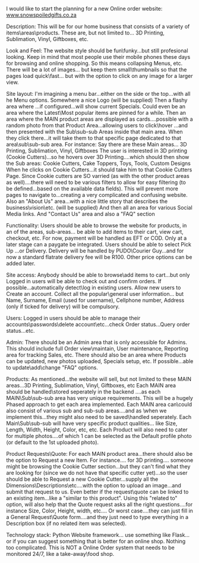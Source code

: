 I would like to start the planning for a new Online order website: www.snowspoiledgifts.co.za

Description:
This will be for our home business that consists of a variety of items\areas\products. These are, but not limited to... 3D Printing, Sublimation, Vinyl, Giftboxes, etc.

Look and Feel:
The website style should be fun\funky...but still profesional looking. 
Keep in mind that most people use their mobile phones these days for browsing and online shopping. So this means collapsing Menus, etc. There will be a lot of images... but keep them small\thumbnails so that the pages load quick\fast... but with the option to click on any image for a larger view.

Site layout:
I'm imagining a menu bar...either on the side or the top...with all he Menu options. Somewhere a nice Logo (will be supplied)
Then a flashy area where ...if configured...will show current Specials. Could even be an area where the Latest\Most popular items are pinned for a while.
Then an area where the MAIN product areas are displayed as cards....possible with a random photo from that Product Area...allowing users to click\hover ...and then presented with the Sub\sub-sub Areas inside that main area. When they click there...it will take them to that specific page dedicated to that area\sub\sub-sub area.
For instance: Say there are these Main areas...
3D Printing, Sublimation, Vinyl, Giftboxes
The user is interested in 3D printing (Cookie Cutters)...so he hovers over 3D Printing....which should then show the Sub areas: Cookie Cutters, Cake Toppers, Toys, Tools, Custom Designs
When he clicks on Cookie Cutters...it should take him to that Cookie Cutters Page. Since Cookie cutters are SO varried (as with the other product areas as well)....there will need to be various filters to allow for easy filtering (to be defined...based on the available data fields). This will prevent more pages to navigate to...creating a very complicated and confusing website.
Also an "About Us" area...with a nice little story that describes the business\vision\etc. (will be supplied)
And then all an area for various Social Media links.
And "Contact Us" area and also a "FAQ" section

Functionality:
Users should be able to browse the website for products, in an of the areas, sub-areas... be able to add items to their cart, view cart, checkout, etc.
For now, payment will be handled as EFT or COD. Only at a later stage can a paygate be integrated.
Users should be able to select Pick Up ...or Delivery. Delivery will be handled by PUDO\Courier Guy...and for now a standard flatrate delivery fee will be R100. Other price options can be added later.

Site access:
Anybody should be able to browse\add items to cart...but only Logged in users will be able to check out and confirm orders. If possible...automatically detect\log in existing users. Allow new users to Create an account.
Collect all the popular\general user information... but Name, Surname, Email (used for username), Cellphone number, Address (only if ticked for delivery) will be compulsory.

Users:
Logged in users should be able to manage their accounts\passwords\delete account\etc...check Order status...Query order status...etc.

Admin:
There should be an Admin area that is only accessible for Admins.
This should include full Order view\maintain, User maintenance, Reporting area for tracking Sales, etc.
There should also be an area where Products can be updated, new photos uploaded, Specials setup, etc.
If possible...able to update\add\change "FAQ" options.

Products:
As mentioned...the website will sell, but not limited to these MAIN areas...3D Printing, Sublimation, Vinyl, Giftboxes, etc
Each MAIN area should be handled\stored seperately in the backend ....as each MAIN\Sub\sub-sub area has very unique requirements. This will be a hugely Phased approach to get each area implemented. Each MAIN area can\could also consist of various sub and sub-sub areas....and as \when we implement this...they might also need to be saved\handled seperately. Each Main\Sub\sub-sub will have very specific product qualities... like Size, Length, Width, Height, Color, etc, etc.
Each Product will also need to cater for multiple photos....of which 1 can be selected as the Default profile photo (or default to the 1st uploaded photo).

Product Requests\Quote:
For each MAIN product area...there should also be the option to Request a new Item. For instance.... for 3D printing.... someone might be browsing the Cookie Cutter section...but they can't find what they are looking for (since we do not have that specific cutter yet)...so the user should be able to Request a new Cookie Cutter...supply all the Dimensions\Descriptions\etc....with the option to upload an image...and submit that request to us. Even better if the request\quote can be linked to an existing item...like a "similar to this product". Using this "related to" option, will also help that the Quote request asks all the right questions....for instance Size, Color, Height, width, etc.... Or worst case....they can just fill in a General Request\Quote form....and they just need to type everything in a Description box (if no related item was selected).

Technology stack:
Python
Website framework... use something like Flask... or if you can suggest something that is better for an online shop. Nothing too complicated. This is NOT a Online Order system that needs to be monitored 24/7, like a take-away\food shop.